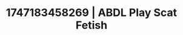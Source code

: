 ---
categories:
- Alt aesthetic girls
- Ethereal kink
- Gagging sounds
- Anime
- Public flashing
image: /assets/images/1747183458269.jpg
layout: post
seo:
  description: Featured content with exclusive ABDL Play, Scat Fetish. HD images available.
  keywords: ABDL Play, Scat Fetish
  og_image: /assets/images/1747183458269.jpg
  schema_type: VisualArtwork
tags:
- ABDL Play
- '#1747183458269'
- Scat Fetish
title: 1747183458269 | ABDL Play Scat Fetish
---